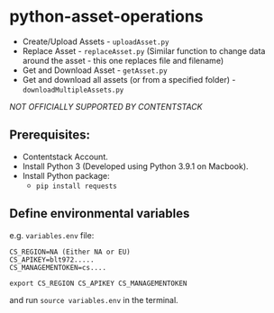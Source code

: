 # python-asset-operations
* Create/Upload Assets - `uploadAsset.py`
* Replace Asset - `replaceAsset.py` (Similar function to change data around the asset - this one replaces file and filename)
* Get and Download Asset - `getAsset.py`
* Get and download all assets (or from a specified folder) - `downloadMultipleAssets.py`

*NOT OFFICIALLY SUPPORTED BY CONTENTSTACK*

## Prerequisites:
* Contentstack Account.
* Install Python 3 (Developed using Python 3.9.1 on Macbook).
* Install Python package:
  * `pip install requests`

## Define environmental variables
e.g. `variables.env` file:
```
CS_REGION=NA (Either NA or EU)
CS_APIKEY=blt972.....
CS_MANAGEMENTOKEN=cs....

export CS_REGION CS_APIKEY CS_MANAGEMENTOKEN
```
and run `source variables.env` in the terminal.

